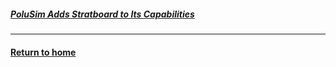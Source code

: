
##### [PoluSim Adds Stratboard to Its Capabilities](tellusant-stratboard-press-release.md)

---
#### [Return to home](../index.md)
